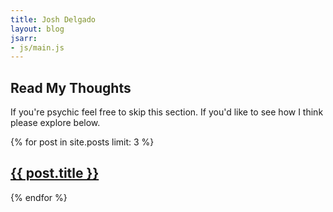 ```yaml
---
title: Josh Delgado
layout: blog
jsarr:
- js/main.js
---
```


<section class="section section--blog">
	<div class="section__inner">
		<h1 class="section__title">Read My Thoughts</h1>
		<p class="section__subtitle">If you're psychic feel free to skip this section. If you'd like to see how I think please explore below.</p>
		<div class="section__works">
			{% for post in site.posts limit: 3 %}
			<div class="work-card">
				<a class="work-card__text" href="{{ post.url | prepend: site.baseurl }}">
					<h2 class="work-card__title">{{ post.title }}</h2>
					<span  class="work-card__link fa fa-caret-right"></span>
				</a>
			</div>
			{% endfor %}
		</div>
	</div>
</section>
